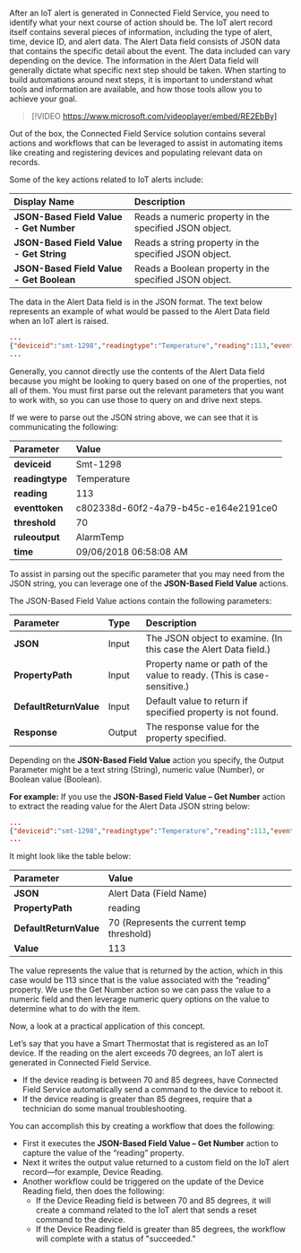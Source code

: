 After an IoT alert is generated in Connected Field Service, you need to identify what your next course of action should be. The IoT alert record itself contains several pieces of information, including the type of alert, time, device ID, and alert data. The Alert Data field consists of JSON data that contains the specific detail about the event. The data included can vary depending on the device. The information in the Alert Data field will generally dictate what specific next step should be taken. When starting to build automations around next steps, it is important to understand what tools and information are available, and how those tools allow you to achieve your goal.  



<!--note from editor: not sure if this is the correct way to format a video.-->


> [!VIDEO https://www.microsoft.com/videoplayer/embed/RE2EbBy]

Out of the box, the Connected Field Service solution contains several actions and workflows that can be leveraged to assist in automating items like creating and registering devices and populating relevant data on records.  

Some of the key actions related to IoT alerts include:

| **Display Name** | **Description** |
| :-------------- | :--- |
| **JSON-Based Field Value - Get Number** | Reads a numeric property in the specified JSON object. |
| **JSON-Based Field Value - Get String** | Reads a string property in the specified JSON object. |
| **JSON-Based Field Value - Get Boolean** | Reads a Boolean property in the specified JSON object. |

The data in the Alert Data field is in the JSON format. The text below represents an example of what would be passed to the Alert Data field when an IoT alert is raised. 

```json
...
{"deviceid":"smt-1298","readingtype":"Temperature","reading":113,"eventtoken":"c802338d-60f2-4a79-b45c-e164e2191ce0","threshold":70,"ruleoutput":"AlarmTemp","time":"2018-09-06T15:58:08.964Z"}
...
``` 

Generally, you cannot directly use the contents of the Alert Data field because you might be looking to query based on one of the properties, not all of them. You must first parse out the relevant parameters that you want to work with, so you can use those to query on and drive next steps.    

If we were to parse out the JSON string above, we can see that it is communicating the following:

| **Parameter** | **Value** |
| :-------------- | :--- |
| **deviceid** | Smt-1298 |
| **readingtype** | Temperature |
| **reading** | 113 |
| **eventtoken** | c802338d-60f2-4a79-b45c-e164e2191ce0 |
| **threshold** | 70 |
| **ruleoutput** | AlarmTemp |
| **time** | 09/06/2018 06:58:08 AM |

To assist in parsing out the specific parameter that you may need from the JSON string, you can leverage one of the **JSON-Based Field Value** actions.  

The JSON-Based Field Value actions contain the following parameters:

| **Parameter** | **Type** | **Description** |
| :-------------- | :--- | :--- |
| **JSON** | Input | The JSON object to examine. (In this case the Alert Data field.) |
| **PropertyPath** | Input | Property name or path of the value to ready. (This is case-sensitive.) |
| **DefaultReturnValue** | Input | Default value to return if specified property is not found. |
| **Response** | Output | The response value for the property specified.  |

Depending on the **JSON-Based Field Value** action you specify, the Output Parameter might be a text string (String), numeric value (Number), or Boolean value (Boolean).  


**For example:** If you use the **JSON-Based Field Value – Get Number** action to extract the reading value for the Alert Data JSON string below: 

```json
...
{"deviceid":"smt-1298","readingtype":"Temperature","reading":113,"eventtoken":"c802338d-60f2-4a79-b45c-e164e2191ce0","threshold":70,"ruleoutput":"AlarmTemp","time":"2018-09-06T15:58:08.964Z"}
...
``` 

It might look like the table below:

| **Parameter** | **Value** |
| :-------------- | :--- |
| **JSON** | Alert Data (Field Name) |
| **PropertyPath** | reading  |
| **DefaultReturnValue** | 70 (Represents the current temp threshold)  |
| **Value** | 113 |

The value represents the value that is returned by the action, which in this case would be 113 since that is the value associated with the “reading” property. We use the Get Number action so we can pass the value to a numeric field and then leverage numeric query options on the value to determine what to do with the item.   

Now, a look at a practical application of this concept.

Let’s say that you have a Smart Thermostat that is registered as an IoT device. If the reading on the alert exceeds 70 degrees, an IoT alert is generated in Connected Field Service.  

- If the device reading is between 70 and 85 degrees, have Connected Field Service automatically send a command to the device to reboot it. 
- If the device reading is greater than 85 degrees, require that a technician do some manual troubleshooting.  

You can accomplish this by creating a workflow that does the following: 

- First it executes the **JSON-Based Field Value – Get Number** action to capture the value of the “reading” property.
- Next it writes the output value returned to a custom field on the IoT alert record—for example, Device Reading.
- Another workflow could be triggered on the update of the Device Reading field, then does the following:
	- If the Device Reading field is between 70 and 85 degrees, it will create a command related to the IoT alert that sends a reset command to the device.
	- If the Device Reading field is greater than 85 degrees, the workflow will complete with a status of "succeeded."     
